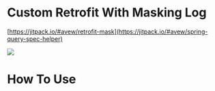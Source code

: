 # Custom Retrofit With Masking Log
[https://jitpack.io/#avew/retrofit-mask](https://jitpack.io/#avew/spring-query-spec-helper)

[![](https://jitpack.io/v/avew/spring-query-spec-helper.svg)](https://jitpack.io/#avew/spring-query-spec-helper)

# How To Use

